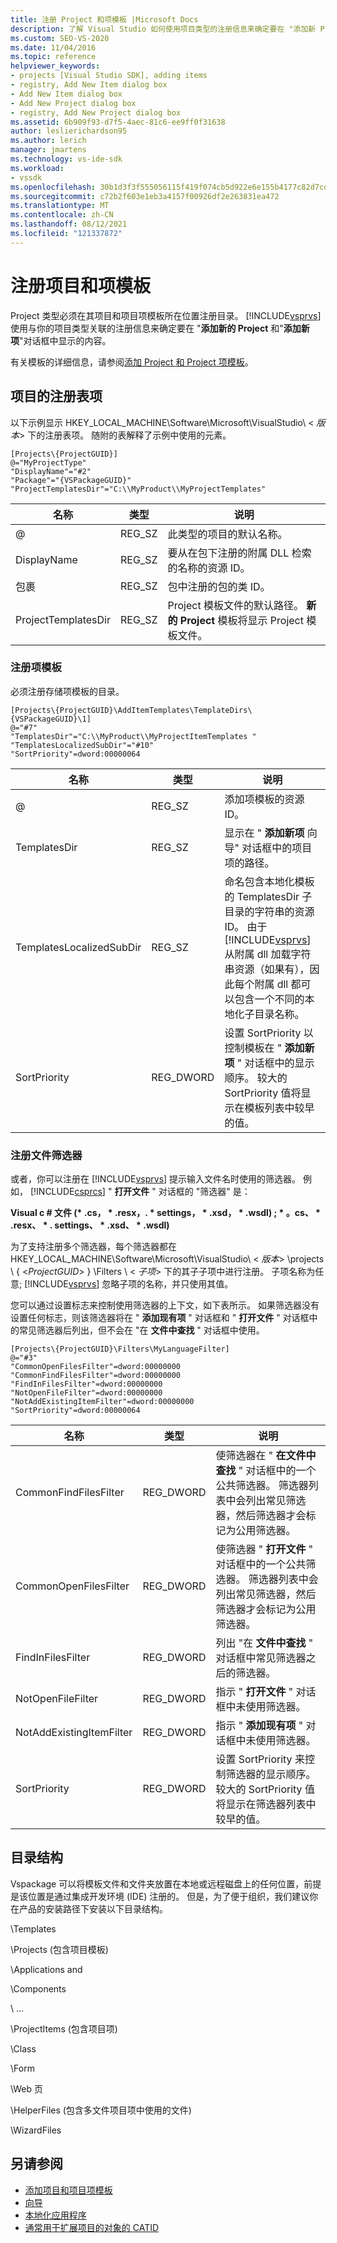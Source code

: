 ```yaml
---
title: 注册 Project 和项模板 |Microsoft Docs
description: 了解 Visual Studio 如何使用项目类型的注册信息来确定要在 "添加新 Project" 和 "添加新项" 对话框中显示的内容。
ms.custom: SEO-VS-2020
ms.date: 11/04/2016
ms.topic: reference
helpviewer_keywords:
- projects [Visual Studio SDK], adding items
- registry, Add New Item dialog box
- Add New Item dialog box
- Add New Project dialog box
- registry, Add New Project dialog box
ms.assetid: 6b909f93-d7f5-4aec-81c6-ee9ff0f31638
author: leslierichardson95
ms.author: lerich
manager: jmartens
ms.technology: vs-ide-sdk
ms.workload:
- vssdk
ms.openlocfilehash: 30b1d3f3f555056115f419f074cb5d922e6e155b4177c82d7cd63e86958ed8f0
ms.sourcegitcommit: c72b2f603e1eb3a4157f00926df2e263831ea472
ms.translationtype: MT
ms.contentlocale: zh-CN
ms.lasthandoff: 08/12/2021
ms.locfileid: "121337872"
---
```

# <a name="registering-project-and-item-templates"></a>注册项目和项模板
Project 类型必须在其项目和项目项模板所在位置注册目录。 [!INCLUDE[vsprvs](../../code-quality/includes/vsprvs_md.md)]使用与你的项目类型关联的注册信息来确定要在 "**添加新的 Project** 和"**添加新项**"对话框中显示的内容。

 有关模板的详细信息，请参阅[添加 Project 和 Project 项模板](../../extensibility/internals/adding-project-and-project-item-templates.md)。

## <a name="registry-entries-for-projects"></a>项目的注册表项
 以下示例显示 HKEY_LOCAL_MACHINE\Software\Microsoft\VisualStudio\\ < *版本*> 下的注册表项。 随附的表解释了示例中使用的元素。

```
[Projects\{ProjectGUID}]
@="MyProjectType"
"DisplayName"="#2"
"Package"="{VSPackageGUID}"
"ProjectTemplatesDir"="C:\\MyProduct\\MyProjectTemplates"
```

|名称|类型|说明|
|----------|----------|-----------------|
|@|REG_SZ|此类型的项目的默认名称。|
|DisplayName|REG_SZ|要从在包下注册的附属 DLL 检索的名称的资源 ID。|
|包裹|REG_SZ|包中注册的包的类 ID。|
|ProjectTemplatesDir|REG_SZ|Project 模板文件的默认路径。 **新的 Project** 模板将显示 Project 模板文件。|

### <a name="registering-item-templates"></a>注册项模板
 必须注册存储项模板的目录。

```
[Projects\{ProjectGUID}\AddItemTemplates\TemplateDirs\{VSPackageGUID}\1]
@="#7"
"TemplatesDir"="C:\\MyProduct\\MyProjectItemTemplates "
"TemplatesLocalizedSubDir"="#10"
"SortPriority"=dword:00000064
```

| 名称 | 类型 | 说明 |
|--------------------------|-----------| - |
| @ | REG_SZ | 添加项模板的资源 ID。 |
| TemplatesDir | REG_SZ | 显示在 " **添加新项** 向导" 对话框中的项目项的路径。 |
| TemplatesLocalizedSubDir | REG_SZ | 命名包含本地化模板的 TemplatesDir 子目录的字符串的资源 ID。 由于 [!INCLUDE[vsprvs](../../code-quality/includes/vsprvs_md.md)] 从附属 dll 加载字符串资源（如果有），因此每个附属 dll 都可以包含一个不同的本地化子目录名称。 |
| SortPriority | REG_DWORD | 设置 SortPriority 以控制模板在 " **添加新项** " 对话框中的显示顺序。 较大的 SortPriority 值将显示在模板列表中较早的值。 |

### <a name="registering-file-filters"></a>注册文件筛选器
 或者，你可以注册在 [!INCLUDE[vsprvs](../../code-quality/includes/vsprvs_md.md)] 提示输入文件名时使用的筛选器。 例如， [!INCLUDE[csprcs](../../data-tools/includes/csprcs_md.md)] " **打开文件** " 对话框的 "筛选器" 是：

 **Visual c # 文件 (\* .cs， \* .resx，. \* settings， \* .xsd， \* .wsdl) ; \* 。cs、 \* .resx、 \* . settings、 \* .xsd、 \* .wsdl)**

 为了支持注册多个筛选器，每个筛选器都在 HKEY_LOCAL_MACHINE\Software\Microsoft\VisualStudio\\ < *版本*> \projects \\ { \<*ProjectGUID*> } \Filters \\ < *子项*> 下的其子子项中进行注册。 子项名称为任意; [!INCLUDE[vsprvs](../../code-quality/includes/vsprvs_md.md)] 忽略子项的名称，并只使用其值。

 您可以通过设置标志来控制使用筛选器的上下文，如下表所示。 如果筛选器没有设置任何标志，则该筛选器将在 " **添加现有项** " 对话框和 " **打开文件** " 对话框中的常见筛选器后列出，但不会在 "在 **文件中查找** " 对话框中使用。

```
[Projects\{ProjectGUID}\Filters\MyLanguageFilter]
@="#3"
"CommonOpenFilesFilter"=dword:00000000
"CommonFindFilesFilter"=dword:00000000
"FindInFilesFilter"=dword:00000000
"NotOpenFileFilter"=dword:00000000
"NotAddExistingItemFilter"=dword:00000000
"SortPriority"=dword:00000064
```

|名称|类型|说明|
|----------|----------|-----------------|
|CommonFindFilesFilter|REG_DWORD|使筛选器在 " **在文件中查找** " 对话框中的一个公共筛选器。 筛选器列表中会列出常见筛选器，然后筛选器才会标记为公用筛选器。|
|CommonOpenFilesFilter|REG_DWORD|使筛选器 " **打开文件** " 对话框中的一个公共筛选器。 筛选器列表中会列出常见筛选器，然后筛选器才会标记为公用筛选器。|
|FindInFilesFilter|REG_DWORD|列出 "在 **文件中查找** " 对话框中常见筛选器之后的筛选器。|
|NotOpenFileFilter|REG_DWORD|指示 " **打开文件** " 对话框中未使用筛选器。|
|NotAddExistingItemFilter|REG_DWORD|指示 " **添加现有项** " 对话框中未使用筛选器。|
|SortPriority|REG_DWORD|设置 SortPriority 来控制筛选器的显示顺序。 较大的 SortPriority 值将显示在筛选器列表中较早的值。|

## <a name="directory-structure"></a>目录结构
 Vspackage 可以将模板文件和文件夹放置在本地或远程磁盘上的任何位置，前提是该位置是通过集成开发环境 (IDE) 注册的。 但是，为了便于组织，我们建议你在产品的安装路径下安装以下目录结构。

 \Templates

 \Projects (包含项目模板) 

 \Applications and

 \Components

 \ ...

 \ProjectItems (包含项目项) 

 \Class

 \Form

 \Web 页

 \HelperFiles (包含多文件项目项中使用的文件) 

 \WizardFiles

## <a name="see-also"></a>另请参阅

- [添加项目和项目项模板](../../extensibility/internals/adding-project-and-project-item-templates.md)
- [向导](../../extensibility/internals/wizards.md)
- [本地化应用程序](../../ide/globalizing-and-localizing-applications.md)
- [通常用于扩展项目的对象的 CATID](../../extensibility/internals/catids-for-objects-that-are-typically-used-to-extend-projects.md)
